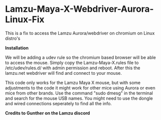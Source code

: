 # Lamzu-Maya-X-Webdriver-Aurora-Linux-Fix
This is a fix to access the Lamzu Aurora/webdriver on chromium on Linux distro's



**Installation**

We will be adding a udev rule so the chromium based browser will be able to access the mouse.
Simply copy the Lamzu-Maya-X.rules file to /etc/udev/rules.d/ with admin permission and reboot.
After this the lamzu.net webdriver will find and connect to your mouse.



This code only works for the Lamzu Maya X mouse, but with some adjustments to the code it might work for other mice using Aurora or even mice from other brands.
Use the command "sudo dmesg" in the terminal and search for the mouse USB names. You might need to use the dongle and wired connections seperately to find all the info.


**Credits to Gunther on the Lamzu discord**
